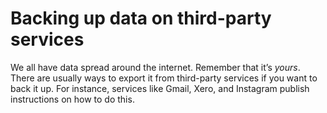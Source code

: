 # Backing up data on third-party services

We all have data spread around the internet. Remember that it’s _yours_. There are usually ways to export it from third-party services if you want to back it up. For instance, services like Gmail, Xero, and Instagram publish instructions on how to do this.

